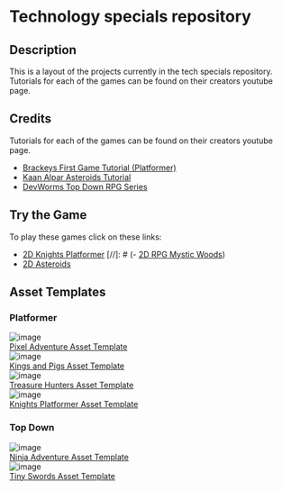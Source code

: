 # Technology specials repository
## Description
This is a layout of the projects currently in the tech specials repository.\
Tutorials for each of the games can be found on their creators youtube page.
## Credits
Tutorials for each of the games can be found on their creators youtube page.
- [Brackeys First Game Tutorial (Platformer)](https://youtu.be/LOhfqjmasi0?feature=shared)
- [Kaan Alpar Asteroids Tutorial](https://youtu.be/FmIo8iBV1W8?feature=shared)
- [DevWorms Top Down RPG Series](https://youtube.com/playlist?list=PL3cGrGHvkwn0zoGLoGorwvGj6dHCjLaGd&feature=shared)


## Try the Game
To play these games click on these links:
- [2D Knights Platformer](https://jvansant13.github.io/Technology-Specials/2d%20Knights%20Platformer/Game)
[//]:  #  (- [2D RPG Mystic Woods]())  
- [2D Asteroids](https://jvansant13.github.io/Technology-Specials/Asteroids/Game)

## Asset Templates
### Platformer
![image](https://github.com/user-attachments/assets/e2114dad-b3e8-443c-ad7d-d64c2a401caf)\
[Pixel Adventure Asset Template](https://github.com/jvansant13/Technology-Specials/raw/refs/heads/main/Templates/Asset%20templates/pixel-adventure.zip)\
![image](https://github.com/user-attachments/assets/4c229156-f9cd-4b64-8f78-be2cfc566d4b)\
[Kings and Pigs Asset Template](https://github.com/jvansant13/Technology-Specials/raw/refs/heads/main/Templates/Asset%20templates/kings-and-pigs.zip)\
![image](https://github.com/user-attachments/assets/d5c2d601-3865-48fa-9ac6-8f9b8585083f)\
[Treasure Hunters Asset Template](https://github.com/jvansant13/Technology-Specials/raw/refs/heads/main/Templates/Asset%20templates/treasure-hunters.zip)\
![image](https://github.com/user-attachments/assets/5b1884e5-c625-4d5b-86a5-17d640061e52)\
[Knights Platformer Asset Template](https://github.com/jvansant13/Technology-Specials/raw/refs/heads/main/Templates/Asset%20templates/2d_platformer_template.zip)

### Top Down
![image](https://github.com/user-attachments/assets/e99cf9c0-19d2-4492-838e-c41c35907b74)\
[Ninja Adventure Asset Template](https://github.com/jvansant13/Technology-Specials/raw/refs/heads/main/Templates/Asset%20templates/ninja-adventure.zip)\
![image](https://github.com/user-attachments/assets/99dfa237-9f51-43ff-a66d-c518a7b78a74)\
[Tiny Swords Asset Template](https://github.com/jvansant13/Technology-Specials/raw/refs/heads/main/Templates/Asset%20templates/tiny-swords.zip)




